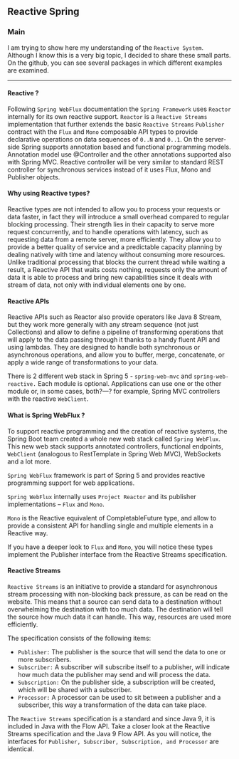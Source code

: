 ## Reactive Spring

### Main

I am trying to show here my understanding of the `Reactive System`.
Although I know this is a very big topic, I decided to share these small parts.
On the github, you can see several packages in which different examples are examined.

_____

#### Reactive ?

Following `Spring WebFlux` documentation the `Spring Framework` uses `Reactor` internally for its own reactive support. 
`Reactor` is a `Reactive Streams` implementation that further extends the basic `Reactive Streams` `Publisher` contract with the `Flux` and `Mono` composable API types to provide declarative operations on data sequences of `0..N` and `0..1`. 
On the server-side Spring supports annotation based and functional programming models. 
Annotation model use @Controller and the other annotations supported also with Spring MVC. 
Reactive controller will be very similar to standard REST controller for synchronous services instead of it uses Flux, Mono and Publisher objects.

#### Why using Reactive types?
Reactive types are not intended to allow you to process your requests or data faster, in fact they will introduce a small overhead compared to regular blocking processing. 
Their strength lies in their capacity to serve more request concurrently, and to handle operations with latency, such as requesting data from a remote server, more efficiently. 
They allow you to provide a better quality of service and a predictable capacity planning by dealing natively with time and latency without consuming more resources. 
Unlike traditional processing that blocks the current thread while waiting a result, a Reactive API that waits costs nothing, requests only the amount of data it is able to process and bring new capabilities since it deals with stream of data, not only with individual elements one by one.

#### Reactive APIs
Reactive APIs such as Reactor also provide operators like Java 8 Stream, but they work more generally with any stream sequence (not just Collections) and allow to define a pipeline of transforming operations that will apply to the data passing through it thanks to a handy fluent API and using lambdas. 
They are designed to handle both synchronous or asynchronous operations, and allow you to buffer, merge, concatenate, or apply a wide range of transformations to your data.

There is 2 different web stack in Spring 5 - `spring-web-mvc` and `spring-web-reactive.` 
Each module is optional.
Applications can use one or the other module or, in some cases, both?—? 
for example, Spring MVC controllers with the reactive `WebClient`.
 
#### What is Spring WebFlux ?

To support reactive programming and the creation of reactive systems, the Spring Boot team created a whole new web stack called `Spring WebFlux`. 
This new web stack supports annotated controllers, functional endpoints, `WebClient` (analogous to RestTemplate in Spring Web MVC), WebSockets and a lot more.
 
`Spring WebFlux` framework is part of Spring 5 and provides reactive programming support for web applications.

`Spring WebFlux` internally uses `Project Reactor` and its publisher implementations – `Flux` and `Mono`.

`Mono` is the Reactive equivalent of CompletableFuture type, and allow to provide a consistent API for handling single and multiple elements in a Reactive way.

If you have a deeper look to `Flux` and `Mono`, you will notice these types implement the Publisher interface from the Reactive Streams specification.


#### Reactive Streams

`Reactive Streams` is an initiative to provide a standard for asynchronous stream processing with non-blocking back pressure, as can be read on the website. 
This means that a source can send data to a destination without overwhelming the destination with too much data. The destination will tell the source how much data it can handle. 
This way, resources are used more efficiently.

The specification consists of the following items:

- `Publisher:` The publisher is the source that will send the data to one or more subscribers.
- `Subscriber:` A subscriber will subscribe itself to a publisher, will indicate how much data the publisher may send and will process the data.
- `Subscription:` On the publisher side, a subscription will be created, which will be shared with a subscriber.
- `Processor:` A processor can be used to sit between a publisher and a subscriber, this way a transformation of the data can take place.

The `Reactive Streams` specification is a standard and since Java 9, it is included in Java with the Flow API. 
Take a closer look at the Reactive Streams specification and the Java 9 Flow API. As you will notice, the interfaces for `Publisher, Subscriber, Subscription, and Processor` are identical.
